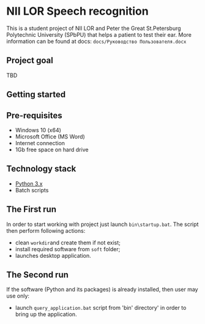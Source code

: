 # NII LOR Speech recognition
This is a student project of NII LOR and Peter the Great St.Petersburg Polytechnic University (SPbPU) that helps a patient to test their ear.
More information can be found at docs: `docs/Руководство Пользователя.docx`

## Project goal
TBD 

## Getting started

## Pre-requisites
- Windows 10 (x64)
- Microsoft Office (MS Word)
- Internet connection
- 1Gb free space on hard drive

## Technology stack
- [Python 3.x](https://www.python.org/)
- Batch scripts

## The First run
In order to start working with project just launch `bin\startup.bat`.
The script then perform following actions:
- clean `workdir`and create them if not exist;
- install required software from `soft` folder;
- launches desktop application.

## The Second run
If the software (Python and its packages) is already installed, then user may use only:
- launch `query_application.bat` script from 'bin' directory' in order to bring up the application.
